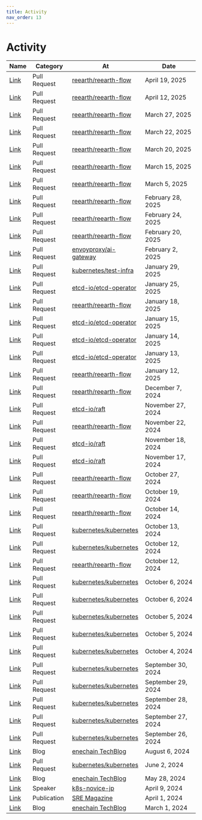 ```yaml
---
title: Activity
nav_order: 13
---
```


# Activity

| Name                                                                          | Category     | At                                            | Date               |
| ----------------------------------------------------------------------------- | ------------ | --------------------------------------------- | ------------------ |
| [Link](https://github.com/reearth/reearth-flow/pull/1167)                     | Pull Request | [reearth/reearth-flow](https://github.com/reearth/reearth-flow) | April 19, 2025     |
| [Link](https://github.com/reearth/reearth-flow/pull/1156)                     | Pull Request | [reearth/reearth-flow](https://github.com/reearth/reearth-flow) | April 12, 2025     |
| [Link](https://github.com/reearth/reearth-flow/pull/1132)                     | Pull Request | [reearth/reearth-flow](https://github.com/reearth/reearth-flow) | March 27, 2025     |
| [Link](https://github.com/reearth/reearth-flow/pull/1100)                     | Pull Request | [reearth/reearth-flow](https://github.com/reearth/reearth-flow) | March 22, 2025     |
| [Link](https://github.com/reearth/reearth-flow/pull/1097)                     | Pull Request | [reearth/reearth-flow](https://github.com/reearth/reearth-flow) | March 20, 2025     |
| [Link](https://github.com/reearth/reearth-flow/pull/1045)                     | Pull Request | [reearth/reearth-flow](https://github.com/reearth/reearth-flow) | March 15, 2025     |
| [Link](https://github.com/reearth/reearth-flow/pull/976)                      | Pull Request | [reearth/reearth-flow](https://github.com/reearth/reearth-flow) | March 5, 2025      |
| [Link](https://github.com/reearth/reearth-flow/pull/943)                      | Pull Request | [reearth/reearth-flow](https://github.com/reearth/reearth-flow) | February 28, 2025  |
| [Link](https://github.com/reearth/reearth-flow/pull/901)                      | Pull Request | [reearth/reearth-flow](https://github.com/reearth/reearth-flow) | February 24, 2025  |
| [Link](https://github.com/reearth/reearth-flow/pull/888)                      | Pull Request | [reearth/reearth-flow](https://github.com/reearth/reearth-flow) | February 20, 2025  |
| [Link](https://github.com/envoyproxy/ai-gateway/pull/273)                     | Pull Request | [envoyproxy/ai-gateway](https://github.com/envoyproxy/ai-gateway) | February 2, 2025   |
| [Link](https://github.com/kubernetes/test-infra/pull/34233)                   | Pull Request | [kubernetes/test-infra](https://github.com/kubernetes/test-infra) | January 29, 2025   |
| [Link](https://github.com/etcd-io/etcd-operator/pull/53)                      | Pull Request | [etcd-io/etcd-operator](https://github.com/etcd-io/etcd-operator) | January 25, 2025   |
| [Link](https://github.com/reearth/reearth-flow/pull/780)                      | Pull Request | [reearth/reearth-flow](https://github.com/reearth/reearth-flow) | January 18, 2025   |
| [Link](https://github.com/etcd-io/etcd-operator/pull/40)                      | Pull Request | [etcd-io/etcd-operator](https://github.com/etcd-io/etcd-operator) | January 15, 2025   |
| [Link](https://github.com/etcd-io/etcd-operator/pull/35)                      | Pull Request | [etcd-io/etcd-operator](https://github.com/etcd-io/etcd-operator) | January 14, 2025   |
| [Link](https://github.com/etcd-io/etcd-operator/pull/24)                      | Pull Request | [etcd-io/etcd-operator](https://github.com/etcd-io/etcd-operator) | January 13, 2025   |
| [Link](https://github.com/reearth/reearth-flow/pull/735)                      | Pull Request | [reearth/reearth-flow](https://github.com/reearth/reearth-flow) | January 12, 2025   |
| [Link](https://github.com/reearth/reearth-flow/pull/681)                      | Pull Request | [reearth/reearth-flow](https://github.com/reearth/reearth-flow) | December 7, 2024   |
| [Link](https://github.com/etcd-io/raft/pull/243)                              | Pull Request | [etcd-io/raft](https://github.com/etcd-io/raft)         | November 27, 2024  |
| [Link](https://github.com/reearth/reearth-flow/pull/636)                      | Pull Request | [reearth/reearth-flow](https://github.com/reearth/reearth-flow) | November 22, 2024  |
| [Link](https://github.com/etcd-io/raft/pull/239)                              | Pull Request | [etcd-io/raft](https://github.com/etcd-io/raft)         | November 18, 2024  |
| [Link](https://github.com/etcd-io/raft/pull/237)                              | Pull Request | [etcd-io/raft](https://github.com/etcd-io/raft)         | November 17, 2024  |
| [Link](https://github.com/reearth/reearth-flow/pull/594)                      | Pull Request | [reearth/reearth-flow](https://github.com/reearth/reearth-flow) | October 27, 2024   |
| [Link](https://github.com/reearth/reearth-flow/pull/583)                      | Pull Request | [reearth/reearth-flow](https://github.com/reearth/reearth-flow) | October 19, 2024   |
| [Link](https://github.com/reearth/reearth-flow/pull/568)                      | Pull Request | [reearth/reearth-flow](https://github.com/reearth/reearth-flow) | October 14, 2024   |
| [Link](https://github.com/kubernetes/kubernetes/pull/128027)                  | Pull Request | [kubernetes/kubernetes](https://github.com/kubernetes/kubernetes) | October 13, 2024   |
| [Link](https://github.com/kubernetes/kubernetes/pull/128024)                  | Pull Request | [kubernetes/kubernetes](https://github.com/kubernetes/kubernetes) | October 12, 2024   |
| [Link](https://github.com/reearth/reearth-flow/pull/566)                      | Pull Request | [reearth/reearth-flow](https://github.com/reearth/reearth-flow) | October 12, 2024   |
| [Link](https://github.com/kubernetes/kubernetes/pull/127887)                  | Pull Request | [kubernetes/kubernetes](https://github.com/kubernetes/kubernetes) | October 6, 2024    |
| [Link](https://github.com/kubernetes/kubernetes/pull/127885)                  | Pull Request | [kubernetes/kubernetes](https://github.com/kubernetes/kubernetes) | October 6, 2024    |
| [Link](https://github.com/kubernetes/kubernetes/pull/127875)                  | Pull Request | [kubernetes/kubernetes](https://github.com/kubernetes/kubernetes) | October 5, 2024    |
| [Link](https://github.com/kubernetes/kubernetes/pull/127873)                  | Pull Request | [kubernetes/kubernetes](https://github.com/kubernetes/kubernetes) | October 5, 2024    |
| [Link](https://github.com/kubernetes/kubernetes/pull/127856)                  | Pull Request | [kubernetes/kubernetes](https://github.com/kubernetes/kubernetes) | October 4, 2024    |
| [Link](https://github.com/kubernetes/kubernetes/pull/127741)                  | Pull Request | [kubernetes/kubernetes](https://github.com/kubernetes/kubernetes) | September 30, 2024 |
| [Link](https://github.com/kubernetes/kubernetes/pull/127727)                  | Pull Request | [kubernetes/kubernetes](https://github.com/kubernetes/kubernetes) | September 29, 2024 |
| [Link](https://github.com/kubernetes/kubernetes/pull/127722)                  | Pull Request | [kubernetes/kubernetes](https://github.com/kubernetes/kubernetes) | September 28, 2024 |
| [Link](https://github.com/kubernetes/kubernetes/pull/127708)                  | Pull Request | [kubernetes/kubernetes](https://github.com/kubernetes/kubernetes) | September 27, 2024 |
| [Link](https://github.com/kubernetes/kubernetes/pull/127658)                  | Pull Request | [kubernetes/kubernetes](https://github.com/kubernetes/kubernetes) | September 26, 2024 |
| [Link](https://techblog.enechain.com/entry/sre-join)                          | Blog         | [enechain TechBlog](https://techblog.enechain.com/) | August 6, 2024     |
| [Link](https://github.com/kubernetes/kubernetes/pull/125193)                  | Pull Request | [kubernetes/kubernetes](https://github.com/kubernetes/kubernetes) | June 2, 2024       |
| [Link](https://techblog.enechain.com/entry/networkpolicy)                     | Blog         | [enechain TechBlog](https://techblog.enechain.com/) | May 28, 2024       |
| [Link](https://speakerdeck.com/soma00333/introduction-to-gke-x-llm)           | Speaker      | [k8s-novice-jp](https://k8s-novice-jp.connpass.com/) | April 9, 2024      |
| [Link](https://sre-magazine.net/articles/1/soma00333/)                        | Publication  | [SRE Magazine](https://sre-magazine.net/)       | April 1, 2024      |
| [Link](https://techblog.enechain.com/entry/pod-security-admission)            | Blog         | [enechain TechBlog](https://techblog.enechain.com/) | March 1, 2024      | 